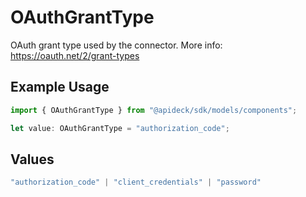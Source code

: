 # OAuthGrantType

OAuth grant type used by the connector. More info: https://oauth.net/2/grant-types

## Example Usage

```typescript
import { OAuthGrantType } from "@apideck/sdk/models/components";

let value: OAuthGrantType = "authorization_code";
```

## Values

```typescript
"authorization_code" | "client_credentials" | "password"
```